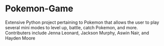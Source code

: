 # Pokemon-Game

Extensive Python project pertaining to Pokemon that allows the user to play several mini modes to level up, battle, catch Pokemon, and more.
Contributers include Jenna Leonard, Jackson Murphy, Aswin Nair, and Hayden Moore
